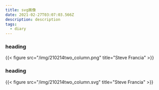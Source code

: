```yaml
---
title: svg画像
date: 2021-02-27T03:07:03.566Z
description: description
tags:
  - diary
---
```

### heading
{{< figure src="/img/210214two_column.png" title="Steve Francia" >}}

### heading
{{< figure src="/img/210214two_column.svg" title="Steve Francia" >}}